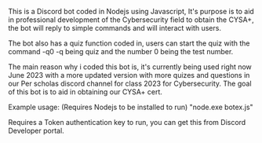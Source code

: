 This is a Discord bot coded in Nodejs using Javascript, It's purpose is to aid in professional development of the Cybersecurity field to obtain the
CYSA+, the bot will reply to simple commands and will interact with users.

The bot also has a quiz function coded in, users can start the quiz with the command -q0 -q being quiz and the number 0 being the test number.

The main reason why i coded this bot is, it's currently being used right now June 2023 with a more updated version with more quizes and questions in our
Per scholas discord channel for class 2023 for Cybersecurity. The goal of this bot is to aid in obtaining our CYSA+ cert.

Example usage: (Requires Nodejs to be installed to run)
"node.exe botex.js"

Requires a Token authentication key to run, you can get this from Discord Developer portal.
